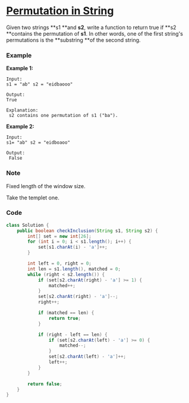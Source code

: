 # [Permutation in String](https://leetcode.com/problems/permutation-in-string/description/)

Given two strings **s1 **and **s2**, write a function to return true if **s2 **contains the permutation of **s1**. In other words, one of the first string's permutations is the **substring **of the second string.

### Example

**Example 1:**

```
Input:
s1 = "ab" s2 = "eidbaooo"

Output:
True

Explanation:
 s2 contains one permutation of s1 ("ba").
```

**Example 2:**

```
Input:
s1= "ab" s2 = "eidboaoo"

Output:
 False
```

### Note

Fixed length of the window size.

Take the templet one.

### Code

```java
class Solution {
    public boolean checkInclusion(String s1, String s2) {
        int[] set = new int[26];
        for (int i = 0; i < s1.length(); i++) {
            set[s1.charAt(i) - 'a']++;
        }

        int left = 0, right = 0;
        int len = s1.length(), matched = 0;
        while (right < s2.length()) {
            if (set[s2.charAt(right) - 'a'] >= 1) {
                matched++;
            }
            set[s2.charAt(right) - 'a']--;
            right++;

            if (matched == len) {
                return true;
            }

            if (right - left == len) {
                if (set[s2.charAt(left) - 'a'] >= 0) {
                    matched--;
                }
                set[s2.charAt(left) - 'a']++;
                left++;
            }
        }

        return false;
    }
}
```



